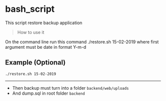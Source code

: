 # bash_script

This script restore backup application

> How to use it

On the command line  run this command
 ./restore.sh 15-02-2019 where first argument must be date in format Y-m-d

## Example (Optional)
```bash
./restore.sh 15-02-2019
```

---
- Then backup must turn into a folder `backend/web/uploads`
- And dump.sql in root folder `backend`





